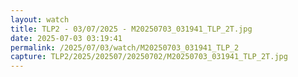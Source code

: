 ```yaml
---
layout: watch
title: TLP2 - 03/07/2025 - M20250703_031941_TLP_2T.jpg
date: 2025-07-03 03:19:41
permalink: /2025/07/03/watch/M20250703_031941_TLP_2
capture: TLP2/2025/202507/20250702/M20250703_031941_TLP_2T.jpg
---
```

